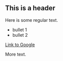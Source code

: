 ## This is a header

Here is some regular text.

 * bullet 1
 * bullet 2

[Link to Google](http://www.google.com)

More text.